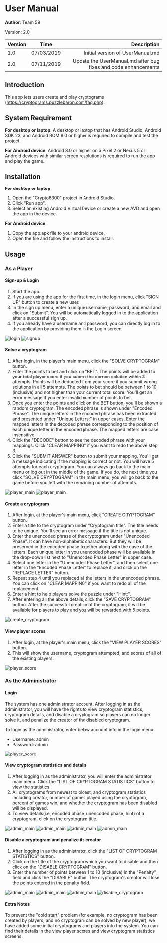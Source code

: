 # User Manual


**Author**: Team 59

Version: 2.0

| Version        | Time           | Description  |
| ------------- |:-------------:| -----------------------:|
| 1.0      | 07/03/2019 | Initial version of UserManual.md |
| 2.0      | 07/11/2019 | Update the UserManual.md after bug fixes and code enhancements|

  
## Introduction

This app lets users create and play cryptograms (https://cryptograms.puzzlebaron.com/faq.php).

## System Requirement

**For desktop or laptop**: A desktop or laptop that has Android Studio, Android SDK 23, and Android ROM 8.0 or higher is required to compile and test the project.

**For Android device**: Android 8.0 or higher on a Pixel 2 or Nexus 5 or Android devices with similar screen resolutions is required to run the app and play the game.

## Installation

**For desktop or laptop**
1. Open the "Crypto6300" project in Android Studio. 
2. Click "Run app".
3. Select an existing Android Virtual Device or create a new AVD and open the app in the device.

**For Android device**:
1. Copy the app.apk file to your android device. 
2. Open the file and follow the instructions to install.

## Usage

### As a Player

#### Sign-up & Login
1. Start the app.
2. If you are using the app for the first time, in the login menu, click "SIGN UP" button to create a new user.
3. In the sign up menu, enter a unique username, password, and email and click on "Submit". You will be automatically logged in to the application after a successful sign up.
4. If you already have a username and password, you can directly log in to the application by providing them in the Login screen.

![login](./Diagrams/login.png)
![signup](./Diagrams/signup.png)

#### Solve a cryptogram
1. After login, in the player's main menu, click the "SOLVE CRYPTOGRAM" button.
2. Enter the points to bet and click on "BET". The points will be added to your total player score if you submit the correct solution within 3 attempts. Points will be deducted from your score if you submit wrong solutions in all 5 attempts. The points to bet should be between 1 to 10 (inclusive) and not higher than your current total score. You'll get an error message if you enter invalid number of points to bet.
3. Once you enter the points and click on the BET button, you'll be shown a random cryptogram. The encoded phrase is shown under "Encoded Phrase". The unique letters in the encoded phrase has been extracted and presented under "Unique Letters:" in upper cases. Enter the mapped letters in the decoded phrase corresponding to the position of each unique letter in the encoded phrase. The mapped letters are case insensitive.
4. Click the "DECODE" button to see the decoded phrase with your mappings. Click "CLEAR MAPPING" if you want to redo the above step 3.
5. Click the "SUBMIT ANSWER" button to submit your mapping. You'll get a message indicating if the mapping is correct or not. You will have 5 attempts for each cryptogram. You can always go back to the main menu or log out in the middle of the game. If you do, the next time you click "SOLVE CRYPTOGRAM" in the main menu, you will go back to the game before you left with the remaining number of attempts.
 
![player_main](./Diagrams/player_main.png)
![player_main](./Diagrams/play_cryptogram.png)

#### Create a cryptogram
1. After login, at the player's main menu, click "CREATE CRYPTOGRAM" button.
2. Enter a title to the cryptogram under "Cryptogram title". The title needs to be unique. You'll see an error message if the title is not unique.
3. Enter the unencoded phrase of the cryptogram under "Unencoded Phase". It can have non-alphabetic characters. But they will be preserved in the encoded phase together along with the case of the letters. Each unique letter in you unencoded phase will be available in the drop-down list next to "Unencoded Phase Letter" in upper case.
4. Select one letter in the "Unencoded Phase Letter", and then select one letter in the "Encoded Phase Letter" to replace it, and click on the "REPLACE LETTER" button.
5. Repeat step 4 until you replaced all the letters in the unencoded phrase. You can click on "CLEAR MAPPING" if you want to redo all of the replacement.
6. Enter a hint to help players solve the puzzle under "Hint:".
7. After entering all the above details, click the "SAVE CRYPTOGRAM" button. After the successful creation of the cryptogram, it will be available for players to play and you will be rewarded with 5 points.

![create_cryptogram](./Diagrams/create_cryptogram.png)

#### View player scores
1. After login, at the player's main menu, click the "VIEW PLAYER SCORES" button.
2. This will show the username, cryptogram attempted, and scores of all of the existing players.

![player_score](./Diagrams/player_score.png)

### As the Administrator 

#### Login
The system has one administrator account. After logging in as the administrator, you will have the rights to view cryptogram statistics, cryptogram details, and disable a cryptogram so players can no longer solve it, and penalize the creator of the disabled cryptogram.

To login as the administrator, enter below account info in the login menu:
  * Username: admin
  * Password: admin

![player_score](./Diagrams/login_admin.png)

#### View cryptogram statistics and details
1. After logging in as the administrator, you will enter the administrator main menu. Click the "LIST OF CRYPTOGRAM STATISTICS" button to view the statistics.
2. All cryptograms from newest to oldest, and cryptogram statistics including creator, number of games played using the cryptogram, percent of games win, and whether the cryptogram has been disabled will be displayed.
2. To view details(i.e, encoded phase, unencoded phase, hint) of a cryptogram, click on the cryptogram title.

![admin_main](./Diagrams/admin_main.png)
![admin_main](./Diagrams/crypto_stats.png)
![admin_main](./Diagrams/click_cryptogram_title.png)
![admin_main](./Diagrams/cryptogram_details.png)

#### Disable a cryptogram and penalize its creator
1. After logging in as the administrator, click the "LIST OF CRYPTOGRAM STATISTICS" button.
2. Click on the title of the cryptogram which you want to disable and then click on the "DISABLE CRYPTOGRAM" button.
3. Enter the number of points between 1 to 10 (inclusive) in the "Penalty" field and click the "DISABLE" button. The cryptogram's creator will lose the points entered in the penalty field.

![admin_main](./Diagrams/admin_main.png)
![admin_main](./Diagrams/crypto_stats.png)
![admin_main](./Diagrams/click_cryptogram_title.png)
![disable_cryptogram](./Diagrams/disable_cryptogram.png)


#### Extra Notes
To prevent the "cold start" problem (for example, no cryptogram has been created by players, and no cryptogram can be solved by new player), we have added some initial cryptograms and players into the system. You can find their details in the view player scores and view cryptogram statistics screens.




